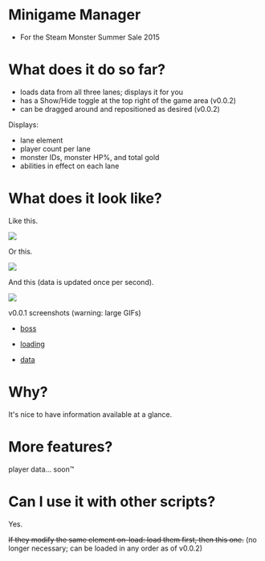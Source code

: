 # Minigame Manager

- For the Steam Monster Summer Sale 2015

# What does it do so far?

- loads data from all three lanes; displays it for you
- has a Show/Hide toggle at the top right of the game area (v0.0.2) 
- can be dragged around and repositioned as desired (v0.0.2)

Displays:

- lane element
- player count per lane
- monster IDs, monster HP%, and total gold
- abilities in effect on each lane 

# What does it look like?

Like this.

![](https://i.imgur.com/dzTwFME.gif)

Or this.

![](https://i.imgur.com/CHFGulC.gif)

And this (data is updated once per second).

![](https://i.imgur.com/9gMvGhD.gif)

v0.0.1 screenshots (warning: large GIFs)

- [boss](https://i.imgur.com/ZjpjNfw.gif)

- [loading](https://i.imgur.com/6fhraaj.gif)

- [data](https://i.imgur.com/rREoOSj.gif)

# Why?

It's nice to have information available at a glance.

# More features?

player data... soon™

# Can I use it with other scripts?

Yes.

~~If they modify the same element on-load: load them first, then this one.~~
(no longer necessary; can be loaded in any order as of v0.0.2)